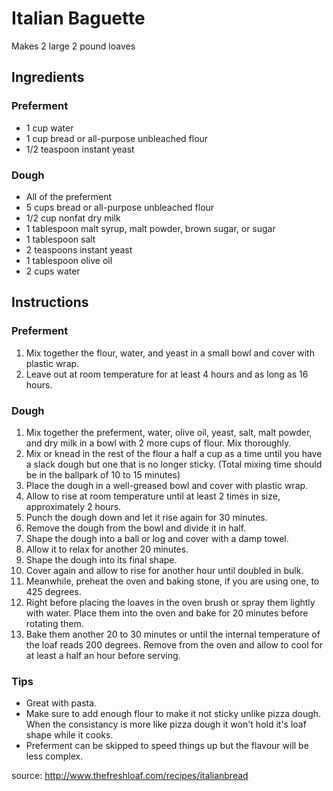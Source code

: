 # Italian Baguette
Makes 2 large 2 pound loaves

## Ingredients
### Preferment
- 1 cup water
- 1 cup bread or all-purpose unbleached flour
- 1/2 teaspoon instant yeast

### Dough
- All of the preferment
- 5 cups bread or all-purpose unbleached flour
- 1/2 cup nonfat dry milk
- 1 tablespoon malt syrup, malt powder, brown sugar, or sugar
- 1 tablespoon salt
- 2 teaspoons instant yeast
- 1 tablespoon olive oil
- 2 cups water

## Instructions
### Preferment
1. Mix together the flour, water, and yeast in a small bowl and cover with plastic wrap. 
1. Leave out at room temperature for at least 4 hours and as long as 16 hours.

### Dough
1. Mix together the preferment, water, olive oil, yeast, salt, malt powder, and dry milk in a bowl with 2 more cups of flour. Mix thoroughly. 
1. Mix or knead in the rest of the flour a half a cup as a time until you have a slack dough but one that is no longer sticky. (Total mixing time should be in the ballpark of 10 to 15 minutes)
1. Place the dough in a well-greased bowl and cover with plastic wrap. 
1. Allow to rise at room temperature until at least 2 times in size, approximately 2 hours. 
1. Punch the dough down and let it rise again for 30 minutes.
1. Remove the dough from the bowl and divide it in half. 
1. Shape the dough into a ball or log and cover with a damp towel.
1. Allow it to relax for another 20 minutes.
1. Shape the dough into its final shape. 
1. Cover again and allow to rise for another hour until doubled in bulk.
1. Meanwhile, preheat the oven and baking stone, if you are using one, to 425 degrees.
1. Right before placing the loaves in the oven brush or spray them lightly with water. Place them into the oven and bake for 20 minutes before rotating them. 
1. Bake them another 20 to 30 minutes or until the internal temperature of the loaf reads 200 degrees. Remove from the oven and allow to cool for at least a half an hour before serving.


### Tips
- Great with pasta.
- Make sure to add enough flour to make it not sticky unlike pizza dough. When the consistancy is more like pizza dough it won't hold it's loaf shape while it cooks.
- Preferment can be skipped to speed things up but the flavour will be less complex.


source: http://www.thefreshloaf.com/recipes/italianbread
